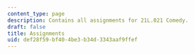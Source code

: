 ```yaml
---
content_type: page
description: Contains all assignments for 21L.021 Comedy.
draft: false
title: Assignments
uid: def28f59-bf40-4be3-b34d-3343aaf9ffef
---
```

